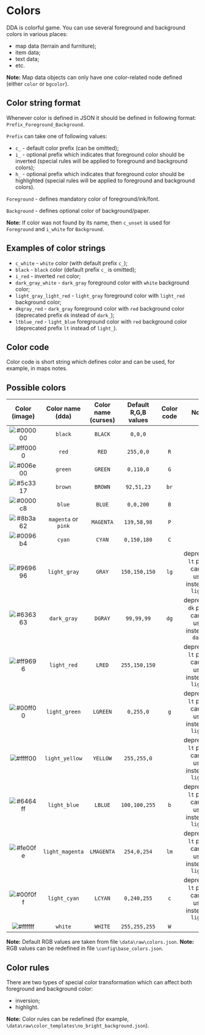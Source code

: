 # Colors

DDA is colorful game. You can use several foreground and background colors in various places:

* map data (terrain and furniture);
* item data;
* text data;
* etc.

**Note:** Map data objects can only have one color-related node defined (either `color` or `bgcolor`).

## Color string format

Whenever color is defined in JSON it should be defined in following format: `Prefix_Foreground_Background`.

`Prefix` can take one of following values:

* `c_` - default color prefix (can be omitted);
* `i_` - optional prefix which indicates that foreground color should be inverted (special rules will be applied to foreground and background colors);
* `h_` - optional prefix which indicates that foreground color should be highlighted (special rules will be applied to foreground and background colors).

`Foreground` - defines mandatory color of foreground/ink/font.

`Background` - defines optional color of background/paper.

**Note:** If color was not found by its name, then `c_unset` is used for `Foreground` and `i_white` for `Background`.

## Examples of color strings

- `c_white` - `white` color (with default prefix `c_`);
- `black` -  `black` color (default prefix `c_` is omitted);
- `i_red` - inverted `red` color;
- `dark_gray_white` - `dark_gray` foreground color with `white` background color;
- `light_gray_light_red` - `light_gray` foreground color with `light_red` background color;
- `dkgray_red` - `dark_gray` foreground color with `red` background color (deprecated prefix `dk` instead of `dark_`);
- `ltblue_red` - `light_blue` foreground color with `red` background color (deprecated prefix `lt` instead of `light_`).

## Color code

Color code is short string which defines color and can be used, for example, in maps notes.

## Possible colors

| Color (image)                                            | Color name (dda)   | Color name (curses) | Default R,G,B values | Color code | Notes                                                  |
|:--------------------------------------------------------:|:------------------:|:-------------------:|:--------------------:|:----------:|:------------------------------------------------------:|
| ![#000000](https://placehold.it/20/000000/000000?text=+) | `black`            | `BLACK`             | `0,0,0`              |            |                                                        |
| ![#ff0000](https://placehold.it/20/ff0000/000000?text=+) | `red`              | `RED`               | `255,0,0`            | `R`        |                                                        |
| ![#006e00](https://placehold.it/20/006e00/000000?text=+) | `green`            | `GREEN`             | `0,110,0`            | `G`        |                                                        |
| ![#5c3317](https://placehold.it/20/5c3317/000000?text=+) | `brown`            | `BROWN`             | `92,51,23`           | `br`       |                                                        |
| ![#0000c8](https://placehold.it/20/0000c8/000000?text=+) | `blue`             | `BLUE`              | `0,0,200`            | `B`        |                                                        |
| ![#8b3a62](https://placehold.it/20/8b3a62/000000?text=+) | `magenta` or `pink`| `MAGENTA`           | `139,58,98`          | `P`        |                                                        |
| ![#0096b4](https://placehold.it/20/009650/000000?text=+) | `cyan`             | `CYAN`              | `0,150,180`          | `C`        |                                                        |
| ![#969696](https://placehold.it/20/969696/000000?text=+) | `light_gray`       | `GRAY`              | `150,150,150`        | `lg`       | deprecated `lt` prefix can be used instead of `light_` |
| ![#636363](https://placehold.it/20/636363/000000?text=+) | `dark_gray`        | `DGRAY`             | `99,99,99`           | `dg`       | deprecated `dk` prefix can be used instead of `dark_`  |
| ![#ff9696](https://placehold.it/20/ff9696/000000?text=+) | `light_red`        | `LRED`              | `255,150,150`        |            | deprecated `lt` prefix can be used instead of `light_` |
| ![#00ff00](https://placehold.it/20/00ff00/000000?text=+) | `light_green`      | `LGREEN`            | `0,255,0`            | `g`        | deprecated `lt` prefix can be used instead of `light_` |
| ![#ffff00](https://placehold.it/20/ffff00/000000?text=+) | `light_yellow`     | `YELLOW`            | `255,255,0`          |            | deprecated `lt` prefix can be used instead of `light_` |
| ![#6464ff](https://placehold.it/20/6464ff/000000?text=+) | `light_blue`       | `LBLUE`             | `100,100,255`        | `b`        | deprecated `lt` prefix can be used instead of `light_` |
| ![#fe00fe](https://placehold.it/20/fe00fe/000000?text=+) | `light_magenta`    | `LMAGENTA`          | `254,0,254`          | `lm`       | deprecated `lt` prefix can be used instead of `light_` |
| ![#00f0ff](https://placehold.it/20/00f0ff/000000?text=+) | `light_cyan`       | `LCYAN`             | `0,240,255`          | `c`        | deprecated `lt` prefix can be used instead of `light_` |
| ![#ffffff](https://placehold.it/20/ffffff/000000?text=+) | `white`            | `WHITE`             | `255,255,255`        | `W`        |                                                        |

**Note:** Default RGB values are taken from file `\data\raw\colors.json`.
**Note:** RGB values can be redefined in file `\config\base_colors.json`.

## Color rules

There are two types of special color transformation which can affect both foreground and background color:

* inversion;
* highlight.

**Note:** Color rules can be redefined (for example, `\data\raw\color_templates\no_bright_background.json`).
